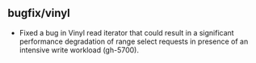 ## bugfix/vinyl

* Fixed a bug in Vinyl read iterator that could result in a significant
  performance degradation of range select requests in presence of an intensive
  write workload (gh-5700).
